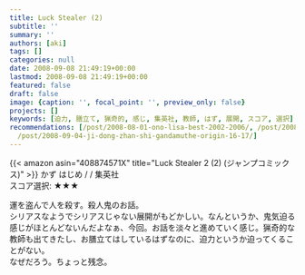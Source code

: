 ```yaml
---
title: Luck Stealer (2)
subtitle: ''
summary: ''
authors: [aki]
tags: []
categories: null
date: 2008-09-08 21:49:19+00:00
lastmod: 2008-09-08 21:49:19+00:00
featured: false
draft: false
image: {caption: '', focal_point: '', preview_only: false}
projects: []
keywords: [迫力, 膳立て, 猟奇的, 感じ, 集英社, 教師, はず, 展開, スコア, 選択]
recommendations: [/post/2008-08-01-ono-lisa-best-2002-2006/, /post/2008-09-10-enzieruhato-27/,
  /post/2008-09-04-ji-dong-zhan-shi-gandamuthe-origin-16-17/]
---
```

{{< amazon asin="408874571X" title="Luck Stealer 2 (2) (ジャンプコミックス)" >}}
かず はじめ / / 集英社  
スコア選択: ★★★  
  
運を盗んで人を殺す。殺人鬼のお話。  
シリアスなようでシリアスじゃない展開がもどかしい。なんというか、鬼気迫る感じがほとんどないんだよなぁ、今回。お話を淡々と進めていく感じ。猟奇的な教師も出てきたし、お膳立てはしているはずなのに、迫力というか迫ってくることがない。  
なぜだろう。ちょっと残念。



